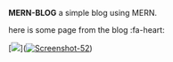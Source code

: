 **MERN-BLOG**
a simple blog using MERN.

here is some page from the blog :fa-heart:

[![](Regestration)](<a href="https://ibb.co/kcBgFcP"><img src="https://i.ibb.co/s3Rvr3X/Screenshot-52.png" alt="Screenshot-52" border="0"></a>)

